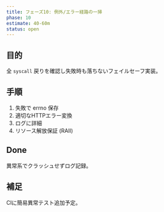 ```yaml
---
title: フェーズ10: 例外/エラー経路の一掃
phase: 10
estimate: 40-60m
status: open
---
```


## 目的
全 `syscall` 戻りを確認し失敗時も落ちないフェイルセーフ実装。

## 手順
1. 失敗で errno 保存
2. 適切なHTTPエラー変換
3. ログに詳細
4. リソース解放保証 (RAII)

## Done
異常系でクラッシュせずログ記録。

## 補足
CIに簡易異常テスト追加予定。
